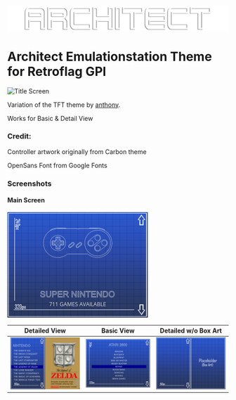 ![Logo1](/_inc/images/logo.png)

<h1>Architect Emulationstation Theme for Retroflag GPI </h1>

![Title Screen](https://i.imgur.com/SZhhMCn.png "Main Screen-Architect")

Variation of the TFT theme by [anthony](https://github.com/anthonycaccese/es-theme-tft). 

Works for Basic & Detail View

<h3>Credit: </h3>

Controller artwork originally from Carbon theme

OpenSans Font from Google Fonts

<h3>Screenshots</h3>

<h4>Main Screen</h4>

![Screenshot1](/screenshots/architect-main.png)

| Detailed View | Basic View | Detailed w/o Box Art
| --- | --- | ---
| ![Screenshot2](/screenshots/architect-detail-list.png) | ![Screenshot3](/screenshots/architect-basic-list.png) | ![Screenshot4](/screenshots/background-grid.png)


